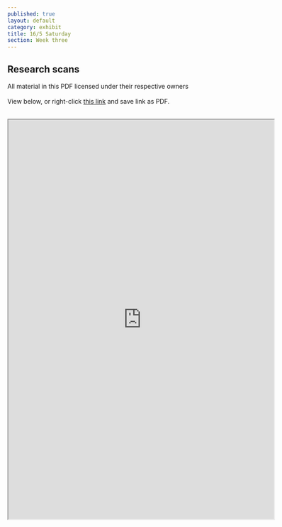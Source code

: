 ```yaml
---
published: true
layout: default
category: exhibit
title: 16/5 Saturday
section: Week three
---
```


## Research scans

All material in this PDF licensed under their respective owners
<br><br>
View below, or right-click <a href="https://a.pomf.se/tsdxxx.pdf">this link</a> and save link as PDF.
<br>
<br>
<iframe height="900" width="600" src="https://a.pomf.se/tsdxxx.pdf"> Your browser does not display iFrames</iframe>
